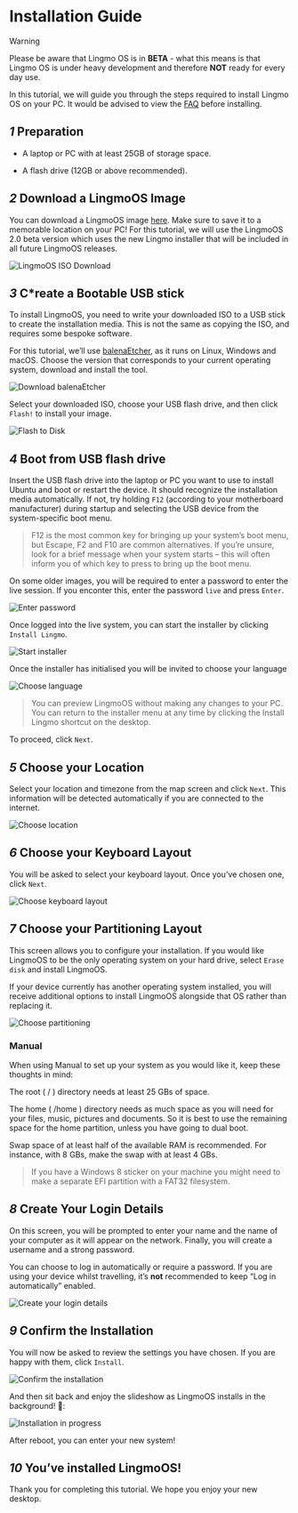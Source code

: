 # Installation Guide

> [!Warning]
> Please be aware that Lingmo OS is in **BETA** - what this means is that Lingmo OS is under heavy development and therefore **NOT** ready for every day use.

In this tutorial, we will guide you through the steps required to install Lingmo OS on your PC. It would be advised to view the [FAQ](faq) before installing.

## *1* Preparation

- A laptop or PC with at least 25GB of storage space.

- A flash drive (12GB or above recommended).

## *2* Download a LingmoOS Image

You can download a LingmoOS image [here](https://lingmo.org/download). Make sure to save it to a memorable location on your PC! For this tutorial, we will use the LingmoOS 2.0 beta version which uses the new Lingmo installer that will be included in all future LingmoOS releases.

![LingmoOS ISO Download](../assets/installation-guide/1.jpg)

## *3* C*reate a Bootable USB stick

To install LingmoOS, you need to write your downloaded ISO to a USB stick to create the installation media. This is not the same as copying the ISO, and requires some bespoke software.

For this tutorial, we’ll use [balenaEtcher](https://etcher.balena.io/), as it runs on Linux, Windows and macOS. Choose the version that corresponds to your current operating system, download and install the tool.

![Download balenaEtcher](../assets/installation-guide/2.jpg)

Select your downloaded ISO, choose your USB flash drive, and then click `Flash!` to install your image.

![Flash to Disk](../assets/installation-guide/3.jpg)

## *4* Boot from USB flash drive

Insert the USB flash drive into the laptop or PC you want to use to install Ubuntu and boot or restart the device. It should recognize the installation media automatically. If not, try holding `F12` (according to your motherboard manufacturer) during startup and selecting the USB device from the system-specific boot menu.

> F12 is the most common key for bringing up your system’s boot menu, but Escape, F2 and F10 are common alternatives. If you’re unsure, look for a brief message when your system starts – this will often inform you of which key to press to bring up the boot menu.

On some older images, you will be required to enter a password to enter the live session. If you enconter this, enter the password `live` and press `Enter`.

![Enter password](../assets/installation-guide/4.jpg)

Once logged into the live system, you can start the installer by clicking `Install Lingmo`.

![Start installer](../assets/installation-guide/5.jpg)

Once the installer has initialised you will be invited to choose your language

![Choose language](../assets/installation-guide/6.jpg)

> You can preview LingmoOS without making any changes to your PC. You can return to the installer menu at any time by clicking the Install Lingmo shortcut on the desktop.

To proceed, click `Next`.

## *5* Choose your Location

Select your location and timezone from the map screen and click `Next`. This information will be detected automatically if you are connected to the internet.

![Choose location](../assets/installation-guide/7.jpg)

## *6* Choose your Keyboard Layout

You will be asked to select your keyboard layout. Once you’ve chosen one, click `Next`.

![Choose keyboard layout](../assets/installation-guide/8.jpg)

## *7* Choose your Partitioning Layout

This screen allows you to configure your installation. If you would like LingmoOS to be the only operating system on your hard drive, select `Erase disk` and install LingmoOS.

If your device currently has another operating system installed, you will receive additional options to install LingmoOS alongside that OS rather than replacing it.

![Choose partitioning](../assets/installation-guide/9.jpg)

### Manual

When using Manual to set up your system as you would like it, keep these thoughts in mind:

The root ( / ) directory needs at least 25 GBs of space.

The home ( /home ) directory needs as much space as you will need for your files, music, pictures and documents. So it is best to use the remaining space for the home partition, unless you have going to dual boot.

Swap space of at least half of the available RAM is recommended. For instance, with 8 GBs, make the swap with at least 4 GBs.

> If you have a Windows 8 sticker on your machine you might need to make a separate EFI partition with a FAT32 filesystem.

## *8* Create Your Login Details

On this screen, you will be prompted to enter your name and the name of your computer as it will appear on the network. Finally, you will create a username and a strong password.

You can choose to log in automatically or require a password. If you are using your device whilst travelling, it’s **not** recommended to keep “Log in automatically” enabled.

![Create your login details](../assets/installation-guide/10.jpg)

## *9* Confirm the Installation

You will now be asked to review the settings you have chosen. If you are happy with them, click `Install`.

![Confirm the installation](../assets/installation-guide/11.jpg)

And then sit back and enjoy the slideshow as LingmoOS installs in the background! 🙂:

![Installation in progress](../assets/installation-guide/12.jpg)

After reboot, you can enter your new system!

## *10* You’ve installed LingmoOS!

Thank you for completing this tutorial. We hope you enjoy your new desktop.
